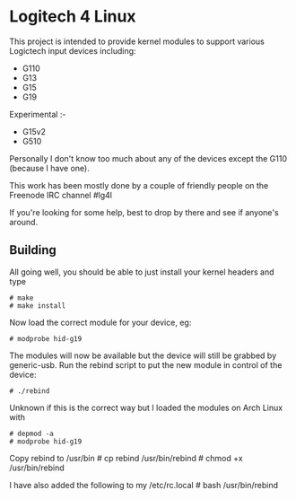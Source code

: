 Logitech 4 Linux
================

This project is intended to provide kernel modules to support various Logictech
input devices including:

* G110
* G13
* G15
* G19

Experimental :-

* G15v2
* G510 

Personally I don't know too much about any of the devices except the G110 (because I have one).

This work has been mostly done by a couple of friendly people on the Freenode IRC channel #lg4l

If you're looking for some help, best to drop by there and see if anyone's around.

Building
--------

All going well, you should be able to just install your kernel headers and type

    # make
    # make install

Now load the correct module for your device, eg:

    # modprobe hid-g19

The modules will now be available but the device will still be grabbed by generic-usb. Run the
rebind script to put the new module in control of the device:

    # ./rebind



Unknown if this is the correct way but I loaded the modules on Arch Linux with

    # depmod -a
    # modprobe hid-g19
    
Copy rebind to /usr/bin
    # cp rebind /usr/bin/rebind
    # chmod +x /usr/bin/rebind
    
I have also added the following to my /etc/rc.local
    # bash /usr/bin/rebind